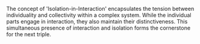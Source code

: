 The concept of 'Isolation-in-Interaction' encapsulates the tension between individuality and collectivity within a complex system. While the individual parts engage in interaction, they also maintain their distinctiveness. This simultaneous presence of interaction and isolation forms the cornerstone for the next triple.